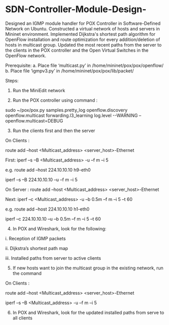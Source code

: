# SDN-Controller-Module-Design-
Designed an IGMP module handler for POX Controller in Software-Defined Network on Ubuntu.
Constructed a virtual network of hosts and servers in Mininet environment.
Implemented Dijkstra's shortest path algorithm for OpenFlow installation and route optimization for every addition/deletion of hosts in multicast group.
Updated the most recent paths from the server to the clients in the POX controller and the Open Virtual Switches in the OpenFlow network.

Prerequisite:
a. Place file ‘multicast.py’ in /home/mininet/pox/pox/openflow/
b. Place file ‘igmpv3.py’ in /home/mininet/pox/pox/lib/packet/

Steps:

1. Run the MiniEdit network

2. Run the POX controller using command :

sudo ~/pox/pox.py samples.pretty_log openflow.discovery openflow.multicast forwarding.l3_learning 	log.level  --WARNING –openflow.multicast=DEBUG

3. Run the clients first and then the server
	
On Clients :

route add –host <Multicast_address> <server_host>-Ethernet

First:
iperf –s –B <Multicast_address> -u –f m –i 5

e.g. route add –host 224.10.10.10 h9-eth0

iperf –s –B 224.10.10.10 –u –f m –i 5

On Server :
route add –host <Multicast_address> <server_host>-Ethernet

Next:
iperf –c <Multicast_address> -u –b 0.5m –f m –i 5 –t 60

e.g. route add –host 224.10.10.10 h1-eth0

iperf –c 224.10.10.10 –u –b 0.5m –f m –i 5 –t 60

4. In POX and Wireshark, look for the following:

i. Reception of IGMP packets

ii. Dijkstra’s shortest path map

iii. Installed paths from server to active clients

5. If new hosts want to join the multicast group in the existing network, run the command

On Clients :

route add –host <Multicast_address> <server_host>-Ethernet

iperf –s –B <Multicast_address> -u –f m –i 5

6. In POX and Wireshark, look for the updated installed paths from serve to all clients
